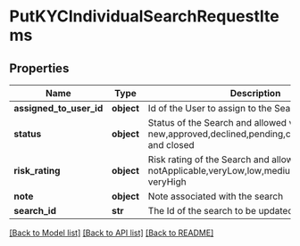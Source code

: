 # PutKYCIndividualSearchRequestItems

## Properties
Name | Type | Description | Notes
------------ | ------------- | ------------- | -------------
**assigned_to_user_id** | **object** | Id of the User to assign to the Search | [optional] 
**status** | **object** | Status of the Search and allowed values are new,approved,declined,pending,cancelled,referred and closed | [optional] 
**risk_rating** | **object** | Risk rating of the Search and allowed values notApplicable,veryLow,low,medium,high and veryHigh | 
**note** | **object** | Note associated with the search | [optional] 
**search_id** | **str** | The Id of the search to be updated | 

[[Back to Model list]](../README.md#documentation-for-models) [[Back to API list]](../README.md#documentation-for-api-endpoints) [[Back to README]](../README.md)

